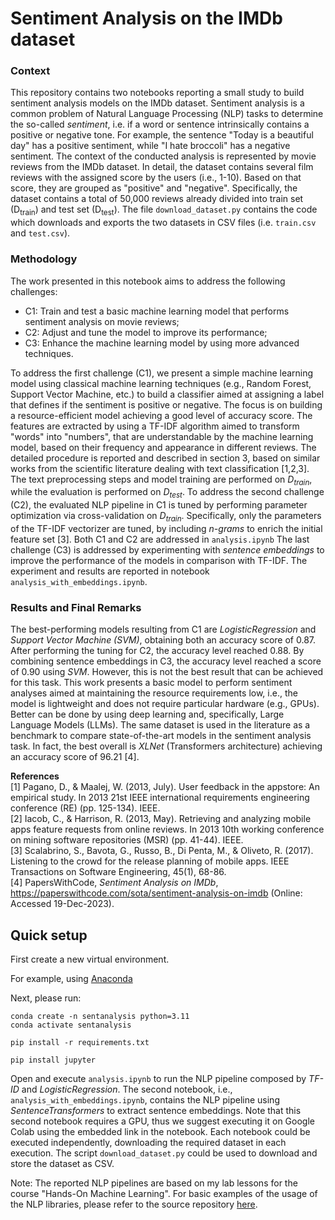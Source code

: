 # Sentiment Analysis on the IMDb dataset

### **Context**
This repository contains two notebooks reporting a small study to build sentiment analysis models on the IMDb dataset.
Sentiment analysis is a common problem of Natural Language Processing (NLP) tasks to determine the so-called *sentiment*, i.e. if a word or sentence intrinsically contains a positive or negative tone.
For example, the sentence "Today is a beautiful day" has a positive sentiment, while "I hate broccoli" has a negative sentiment.
The context of the conducted analysis is represented by movie reviews from the IMDb dataset. In detail, the dataset contains several film reviews with the assigned score by the users (i.e., 1-10). Based on that score, they are grouped as "positive" and "negative".
Specifically, the dataset contains a total of 50,000 reviews already divided into train set (D<sub>train</sub>) and test set (D<sub>test</sub>).
The file `download_dataset.py` contains the code which downloads and exports the two datasets in CSV files (i.e. `train.csv` and `test.csv`).

### **Methodology**
The work presented in this notebook aims to address the following challenges:

* C1: Train and test a basic machine learning model that performs sentiment analysis on movie reviews;
* C2: Adjust and tune the model to improve its performance;
* C3: Enhance the machine learning model by using more advanced techniques.

To address the first challenge (C1), we present a simple machine learning model using classical machine learning techniques (e.g., Random Forest, Support Vector Machine, etc.) to build a classifier aimed at assigning a label that defines if the sentiment is positive or negative. The focus is on building a resource-efficient model achieving a good level of accuracy score.
The features are extracted by using a TF-IDF algorithm aimed to transform "words" into "numbers", that are understandable by the machine learning model, based on their frequency and appearance in different reviews. The detailed procedure is reported and described in section 3, based on similar works from the scientific literature dealing with text classification [1,2,3]. The text preprocessing steps and model training are performed on *D<sub>train</sub>*, while the evaluation is performed on *D<sub>test</sub>*.
To address the second challenge (C2), the evaluated NLP pipeline in C1 is tuned by performing parameter optimization via cross-validation on *D<sub>train</sub>*. Specifically, only the parameters of the TF-IDF vectorizer are tuned, by including *n-grams* to enrich the initial feature set [3].
Both C1 and C2 are addressed in `analysis.ipynb`
The last challenge (C3) is addressed by experimenting with *sentence embeddings* to improve the performance of the models in comparison with TF-IDF. The experiment and results are reported in notebook `analysis_with_embeddings.ipynb`.

### **Results and Final Remarks**
The best-performing models resulting from C1 are *LogisticRegression* and *Support Vector Machine (SVM)*, obtaining both an accuracy score of 0.87. After performing the tuning for C2, the accuracy level reached 0.88.
By combining sentence embeddings in C3, the accuracy level reached a score of 0.90 using *SVM*.
However, this is not the best result that can be achieved for this task. This work presents a basic model to perform sentiment analyses aimed at maintaining the resource requirements low, i.e., the model is lightweight and does not require particular hardware (e.g., GPUs).
Better can be done by using deep learning and, specifically, Large Language Models (LLMs). The same dataset is used in the literature as a benchmark to compare state-of-the-art models in the sentiment analysis task. In fact, the best overall is *XLNet* (Transformers architecture) achieving an accuracy score of 96.21 [4].



**References** </br>
[1] Pagano, D., & Maalej, W. (2013, July). User feedback in the appstore: An empirical study. In 2013 21st IEEE international requirements engineering conference (RE) (pp. 125-134). IEEE.</br>
[2] Iacob, C., & Harrison, R. (2013, May). Retrieving and analyzing mobile apps feature requests from online reviews. In 2013 10th working conference on mining software repositories (MSR) (pp. 41-44). IEEE.</br>
[3] Scalabrino, S., Bavota, G., Russo, B., Di Penta, M., & Oliveto, R. (2017). Listening to the crowd for the release planning of mobile apps. IEEE Transactions on Software Engineering, 45(1), 68-86.</br>
[4] PapersWithCode, *Sentiment Analysis on IMDb*, https://paperswithcode.com/sota/sentiment-analysis-on-imdb (Online: Accessed 19-Dec-2023).</br>

## Quick setup

First create a new virtual environment.

For example, using [Anaconda](https://docs.anaconda.com/free/anaconda/install/)

Next, please run:
```
conda create -n sentanalysis python=3.11
conda activate sentanalysis

pip install -r requirements.txt

pip install jupyter
```

Open and execute `analysis.ipynb` to run the NLP pipeline composed by *TF-ID* and *LogisticRegression*.
The second notebook, i.e., `analysis_with_embeddings.ipynb`, contains the NLP pipeline using *SentenceTransformers* to extract sentence embeddings. Note that this second notebook requires a GPU, thus we suggest executing it on Google Colab using the embedded link in the notebook.
Each notebook could be executed independently, downloading the required dataset in each execution. The script `download_dataset.py` could be used to download and store the dataset as CSV.

Note: The reported NLP pipelines are based on my lab lessons for the course "Hands-On Machine Learning". For basic examples of the usage of the NLP libraries, please refer to the source repository [here](https://github.com/grosa1/hands-on-ml-tutorials/tree/master/tutorial_3).